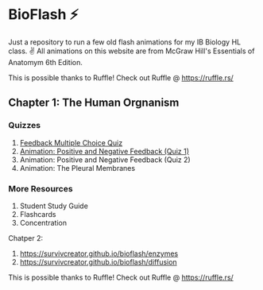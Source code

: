 # BioFlash ⚡
Just a repository to run a few old flash animations for my IB Biology HL class. ✌️
All animations on this website are from McGraw Hill's Essentials of Anatomym 6th Edition.

This is possible thanks to Ruffle! Check out Ruffle @ https://ruffle.rs/

## Chapter 1: The Human Orgnanism

### Quizzes
1. [Feedback Multiple Choice Quiz](https://highered.mheducation.com/sites/0072943696/student_view0/chapter1/feedback_multiple_choice_quiz.html)
2. [Animation: Positive and Negative Feedback (Quiz 1)](https://highered.mheducation.com/sites/0072943696/student_view0/chapter1/animation__positive_and_negative_feedback__quiz_1_.html)
3. Animation: Positive and Negative Feedback (Quiz 2)
4. Animation: The Pleural Membranes

### More Resources
1. Student Study Guide
2. Flashcards
3. Concentration

Chatper 2:
1. https://survivcreator.github.io/bioflash/enzymes
2. https://survivcreator.github.io/bioflash/diffusion

This is possible thanks to Ruffle! Check out Ruffle @ https://ruffle.rs/

